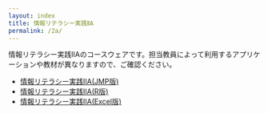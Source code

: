 ```yaml
---
layout: index
title: 情報リテラシー実践ⅡA
permalink: /2a/
---
```


情報リテラシー実践ⅡAのコースウェアです。担当教員によって利用するアプリケーションや教材が異なりますので、ご確認ください。

-   [情報リテラシー実践ⅡA(JMP版)](/lit/2a/jmp/)
-   [情報リテラシー実践ⅡA(R版)](/lit/2a/r/)
-   [情報リテラシー実践ⅡA(Excel版)](/lit/2a/excel/)
